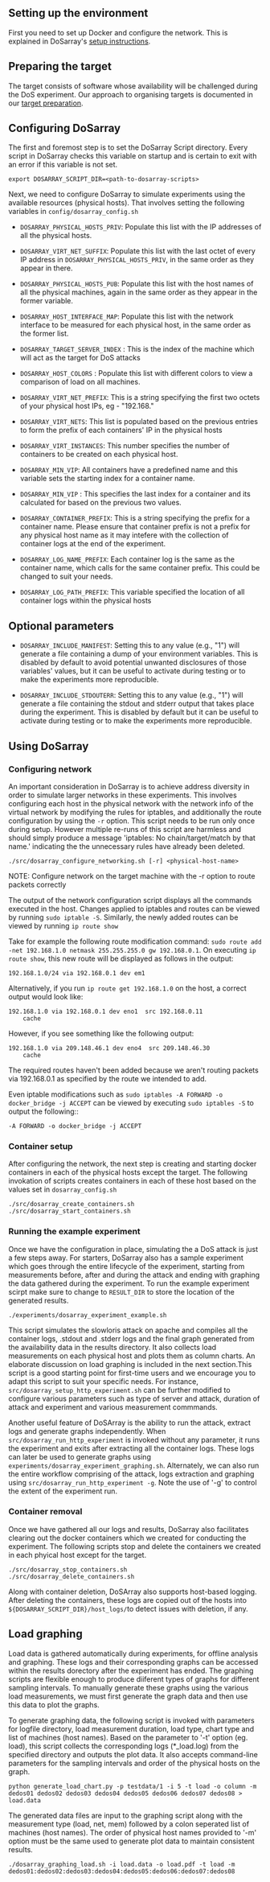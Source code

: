 ## Setting up the environment
First you need to set up Docker and configure the network.
This is explained in DoSarray's [setup instructions](SETUP.md).

## Preparing the target
The target consists of software whose availability will
be challenged during the DoS experiment.
Our approach to organising targets is documented in our [target
preparation](TARGET.md).

## Configuring DoSarray
The first and foremost step is to set the DoSarray Script directory. Every script in DoSarray checks this variable on startup and is certain to exit with an error if this variable is not set.
```
export DOSARRAY_SCRIPT_DIR=<path-to-dosarray-scripts>
```

Next, we need to configure DoSarray to simulate experiments using the available resources (physical hosts). That involves setting the following variables in `config/dosarray_config.sh`
* `DOSARRAY_PHYSICAL_HOSTS_PRIV`: Populate this list with the IP addresses of all the physical hosts.

* `DOSARRAY_VIRT_NET_SUFFIX`: Populate this list with the last octet of every IP address in `DOSARRAY_PHYSICAL_HOSTS_PRIV`, in the same order as they appear in there.

* `DOSARRAY_PHYSICAL_HOSTS_PUB`: Populate this list with the host names of all the physical machines, again in the same order as they appear in the former variable.

* `DOSARRAY_HOST_INTERFACE_MAP`: Populate this list with the network interface to be measured for each physical host, in the same order as the former list.

* `DOSARRAY_TARGET_SERVER_INDEX` : This is the index of the machine which will act as the target for DoS attacks

* `DOSARRAY_HOST_COLORS` : Populate this list with different colors to view a comparison of load on all machines.

* `DOSARRAY_VIRT_NET_PREFIX`: This is a string specifying the first two octets of your physical host IPs, eg - "192.168."

* `DOSARRAY_VIRT_NETS`: This list is populated based on the previous entries to form the prefix of each containers' IP in the physical hosts

* `DOSARRAY_VIRT_INSTANCES`: This number specifies the number of containers to be created on each physical host.

* `DOSARRAY_MIN_VIP`: All containers have a predefined name and this variable sets the starting index for a container name.

* `DOSARRAY_MIN_VIP` : This specifies the last index for a container and its calculated for based on the previous two values.

* `DOSARRAY_CONTAINER_PREFIX`: This is a string specifying the prefix for a container name. Please ensure that container prefix is not a prefix for any physical host name as it may intefere with the collection of container logs at the end of the experiment.

* `DOSARRAY_LOG_NAME_PREFIX`: Each container log is the same as the container name, which calls for the same container prefix. This could be changed to suit your needs.

* `DOSARRAY_LOG_PATH_PREFIX`: This variable specified the location of all container logs within the physical hosts

## Optional parameters
* `DOSARRAY_INCLUDE_MANIFEST`: Setting this to any value (e.g., "1") will generate a file containing a dump of your environment variables. This is disabled by default to avoid potential unwanted disclosures of those variables' values, but it can be useful to activate during testing or to make the experiments more reproducible.

* `DOSARRAY_INCLUDE_STDOUTERR`: Setting this to any value (e.g., "1") will generate a file containing the stdout and stderr output that takes place during the experiment. This is disabled by default but it can be useful to activate during testing or to make the experiments more reproducible.

## Using DoSarray

### Configuring network
An important consideration in DoSarray is to achieve address diversity in order
to simulate larger networks in these experiments. This involves configuring
each host in the physical network with the network info of the virtual network
by modifying the rules for iptables, and additionally the route configuration
by using the `-r` option. This script needs to be run only once during setup.
However multiple re-runs of this script are harmless and should simply produce
a message 'iptables: No chain/target/match by that name.' indicating the the
unnecessary rules have already been deleted.

```
./src/dosarray_configure_networking.sh [-r] <physical-host-name>
```

NOTE: Configure network on the target machine with the -r option to route packets correctly 

The output of the network configuration script displays all the commands executed in the host. Changes applied to iptables and routes can be viewed by running `sudo iptable -S`. Similarly, the newly added routes can be viewed by running `ip route show`

Take for example the following route modification command: `sudo route add -net 192.168.1.0 netmask 255.255.255.0 gw 192.168.0.1`. On executing `ip route show`, this new route will be displayed as follows in the output:

```
192.168.1.0/24 via 192.168.0.1 dev em1
```
Alternatively, if you run `ip route get 192.168.1.0` on the host, a correct output would look like:
```
192.168.1.0 via 192.168.0.1 dev eno1  src 192.168.0.11
    cache
```
However, if you see something like the following output:
```
192.168.1.0 via 209.148.46.1 dev eno4  src 209.148.46.30
    cache
```
The required routes haven't been added because we aren't routing packets via 192.168.0.1 as specified by the route we intended to add.   

Even iptable modifications such as `sudo iptables -A FORWARD -o docker_bridge -j ACCEPT` can be viewed by executing `sudo iptables -S` to output the following::

```
-A FORWARD -o docker_bridge -j ACCEPT
```
 
### Container setup
After configuring the network, the next step is creating and starting docker containers in each of the physical hosts except the target. The following invokation of scripts creates containers in each of these host based on the values set in `dosarray_config.sh`

```
./src/dosarray_create_containers.sh
./src/dosarray_start_containers.sh
```

### Running the example experiment
Once we have the configuration in place, simulating the a DoS attack is just a few steps away. For starters, DoSarray also has a sample experiment which goes through the entire lifecycle of the experiment, starting from measurements before, after and during the attack and ending with graphing the data gathered during the experiment. To run the example experiment scirpt make sure to change to `RESULT_DIR` to store the location of the generated results.

```
./experiments/dosarray_experiment_example.sh
```

This script simulates the slowloris attack on apache and compiles all the container logs, .stdout and .stderr logs and the final graph generated from the availability data in the results directory. It also collects load measurements on each physical host and plots them as column charts. An elaborate discussion on load graphing is included in the next section.This script is a good starting point for first-time users and we encourage you to adapt this script to suit your specific needs. For instance, `src/dosarray_setup_http_experiment.sh` can be further modified to configure various parameters such as type of server and attack, duration of attack and experiment and various measurement commmands.

Another useful feature of DoSArray is the ability to run the attack, extract logs and generate graphs independently. When `src/dosarray_run_http_experiment` is invoked without any parameter, it runs the experiment and exits after extracting all the container logs. These logs can later be used to generate graphs using `experiments/dosarray_experiment_graphing.sh`. Alternately, we can also run the entire workflow comprising of the attack, logs extraction and graphing using `src/dosarray_run_http_experiment -g`. Note the use of '-g' to control the extent of the experiment run. 

### Container removal
Once we have gathered all our logs and results, DoSarray also facilitates clearing out the docker containers which we created for conducting the experiment. The following scripts stop and delete the containers we created in each phyical host except for the target.

```
./src/dosarray_stop_containers.sh
./src/dosarray_delete_containers.sh
```

Along with container deletion, DoSArray also supports host-based logging. After deleting the containers, these logs are copied out of the hosts into ` ${DOSARRAY_SCRIPT_DIR}/host_logs/`to detect issues with deletion, if any.

## Load graphing
Load data is gathered automatically during experiments, for offline analysis and graphing. These logs and their corresponding graphs can be accessed within the results dorectory after the experiment has ended. The graphing scripts are flexible enough to produce diiferent types of graphs for different sampling intervals. To manually generate these graphs using the various load measurements, we must first generate the graph data and then use this data to plot the graphs.

To generate graphing data, the following script is invoked with parameters for logfile directory, load measurement duration, load type, chart type and list of machines (host names). Based on the parameter to '-t' option (eg. load), this script collects the corresponding logs (\*\_load.log) from the specified directory and outputs the plot data. It also accepts command-line parameters for the sampling intervals and order of the physical hosts on the graph.
```
python generate_load_chart.py -p testdata/1 -i 5 -t load -o column -m dedos01 dedos02 dedos03 dedos04 dedos05 dedos06 dedos07 dedos08 > load.data
```

The generated data files are input to the graphing script along with the measurement type (load, net, mem) followed by a colon seperated list of machines (host names). The order of physical host names provided to '-m' option must be the same used to generate plot data to maintain consistent results.
```
./dosarray_graphing_load.sh -i load.data -o load.pdf -t load -m dedos01:dedos02:dedos03:dedos04:dedos05:dedos06:dedos07:dedos08
```
